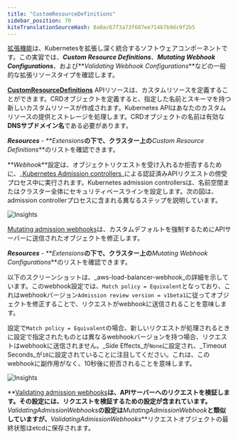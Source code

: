 ```yaml
---
title: "CustomResourceDefinitions"
sidebar_position: 70
kiteTranslationSourceHash: 0a0ac67f3a73f687ee714b7b9dc9f2b5
---
```


[拡張機能](https://kubernetes.io/docs/concepts/extend-kubernetes/)は、Kubernetesを拡張し深く統合するソフトウェアコンポーネントです。この実習では、**_Custom Resource Definitions_**、**_Mutating Webhook Configurations_**、および**_Validating Webhook Configurations_**などの一般的な拡張リソースタイプを確認します。

**[CustomResourceDefinitions](https://kubernetes.io/docs/concepts/extend-kubernetes/api-extension/custom-resources/#customresourcedefinitions)** APIリソースは、カスタムリソースを定義することができます。CRDオブジェクトを定義すると、指定した名前とスキーマを持つ新しいカスタムリソースが作成されます。Kubernetes APIはあなたのカスタムリソースの提供とストレージを処理します。CRDオブジェクトの名前は有効な**DNSサブドメイン名**である必要があります。

**_Resources_** - **_Extensions_**の下で、クラスター上の**_Custom Resource Definitions_**のリストを確認できます。

**_Webhook_**設定は、オブジェクトリクエストを受け入れるか拒否するために、_[Kubernetes Admission controllers](https://kubernetes.io/blog/2019/03/21/a-guide-to-kubernetes-admission-controllers/)_による認証済みAPIリクエストの傍受プロセス中に実行されます。Kubernetes admission controllersは、名前空間またはクラスター全体にセキュリティベースラインを設定します。次の図は、admission controllerプロセスに含まれる異なるステップを説明しています。

![Insights](/img/resource-view/ext-admincontroller.png)

[Mutating admission webhooks](https://kubernetes.io/docs/reference/access-authn-authz/admission-controllers/#mutatingadmissionwebhook)は、カスタムデフォルトを強制するためにAPIサーバーに送信されたオブジェクトを修正します。

**_Resources_** - **_Extensions_**の下で、クラスター上の**_Mutating Webhook Configurations_**のリストを確認できます。

以下のスクリーンショットは、_aws-load-balancer-webhook_の詳細を示しています。このwebhook設定では、`Match policy = Equivalent`となっており、これはwebhookバージョン`Admission review version = v1beta1`に従ってオブジェクトを修正することで、リクエストがwebhookに送信されることを意味します。

設定で`Match policy = Equivalent`の場合、新しいリクエストが処理されるときに設定で指定されたものとは異なるwebhookバージョンを持つ場合、リクエストはwebhookに送信されません。_Side Effects_が`None`に設定され、_Timeout Seconds_が`10`に設定されていることに注目してください。これは、このwebhookに副作用がなく、10秒後に拒否されることを意味します。

![Insights](/img/resource-view/ext-mutatingwebhook-detail.jpg)

**[Validating admission webhooks](https://kubernetes.io/docs/reference/access-authn-authz/admission-controllers/#validatingadmissionwebhook)**は、APIサーバーへのリクエストを検証します。その設定には、リクエストを検証するための設定が含まれています。**_ValidatingAdmissionWebhooks_**の設定は**_MutatingAdmissionWebhook_**と類似していますが、**_ValidatingAdmissionWebhooks_**リクエストオブジェクトの最終状態はetcdに保存されます。

